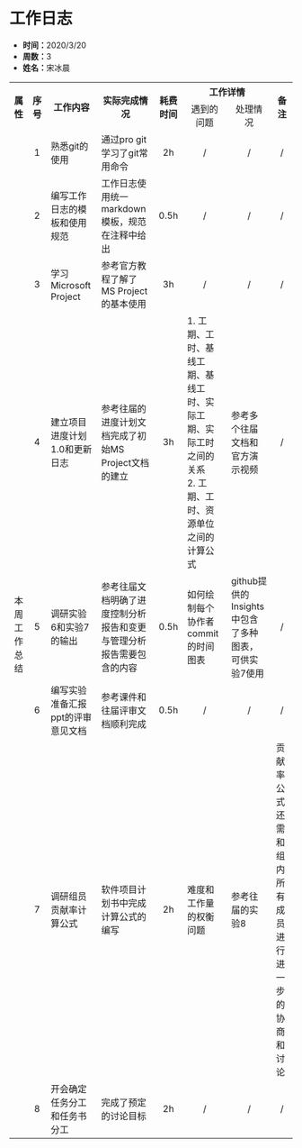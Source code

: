 <h1>工作日志</h1>
<ul>
    <li><strong>时间：</strong>2020/3/20</li>
    <li><strong>周数：</strong>3</li>
    <li><strong>姓名：</strong>宋冰晨</li>
</ul>
<table style="text-align:center">
  <tr>
    <th rowspan="2">属性</th>
    <th rowspan="2">序号</th>
    <th rowspan="2">工作内容</th>
    <th rowspan="2">实际完成情况</th>
    <th rowspan="2">耗费时间</th>
    <th colspan="2">工作详情</th>
    <th rowspan="2">备注</th>
  </tr>
  <tr>
    <td>遇到的问题</td>
    <td>处理情况</td>
  </tr>
  <tr>
    <td rowspan="8">本周工作总结</td>
    <td>1</td>
    <td style="text-align:left">熟悉git的使用</td>
    <td style="text-align:left">通过pro git学习了git常用命令</td>
    <td>2h</td>
    <td>/</td>
    <td>/</td>
    <td>/</td>
  </tr>
  <tr>
    <td>2</td>
    <td style="text-align:left">编写工作日志的模板和使用规范</td>
    <td style="text-align:left">工作日志使用统一markdown模板，规范在注释中给出</td>
    <td>0.5h</td>
    <td>/</td>
    <td>/</td>
    <td>/</td>
  </tr>
  <tr>
    <td>3</td>
    <td style="text-align:left">学习Microsoft Project</td>
    <td style="text-align:left">参考官方教程了解了MS Project的基本使用</td>
    <td>3h</td>
    <td>/</td>
    <td>/</td>
    <td>/</td>
  </tr>
  <tr>
    <td>4</td>
    <td style="text-align:left">建立项目进度计划1.0和更新日志</td>
    <td style="text-align:left">参考往届的进度计划文档完成了初始MS Project文档的建立</td>
    <td>3h</td>
    <td style="text-align:left">
    1. 工期、工时、基线工期、基线工时、实际工期、实际工时之间的关系<br>
    2. 工期、工时、资源单位之间的计算公式
    </td>
    <td style="text-align:left">参考多个往届文档和官方演示视频</td>
    <td>/</td>
  </tr>
  <tr>
    <td>5</td>
    <td style="text-align:left">调研实验6和实验7的输出</td>
    <td style="text-align:left">参考往届文档明确了进度控制分析报告和变更与管理分析报告需要包含的内容</td>
    <td>0.5h</td>
    <td style="text-align:left">如何绘制每个协作者commit的时间图表</td>
    <td style="text-align:left">github提供的Insights中包含了多种图表，可供实验7使用</td>
    <td>/</td>
  </tr>
  <tr>
    <td>6</td>
    <td style="text-align:left">编写实验准备汇报ppt的评审意见文档</td>
    <td style="text-align:left">参考课件和往届评审文档顺利完成</td>
    <td>0.5h</td>
    <td>/</td>
    <td>/</td>
    <td>/</td>
  </tr>
  <tr>
    <td>7</td>
    <td style="text-align:left">调研组员贡献率计算公式</td>
    <td style="text-align:left">软件项目计划书中完成计算公式的编写</td>
    <td>2h</td>
    <td style="text-align:left">难度和工作量的权衡问题</td>
    <td style="text-align:left">参考往届的实验8</td>
    <td style="text-align:left">贡献率公式还需和组内所有成员进行进一步的协商和讨论</td>
  </tr>
  <tr>
    <td>8</td>
    <td style="text-align:left">开会确定任务分工和任务书分工</td>
    <td style="text-align:left">完成了预定的讨论目标</td>
    <td>2h</td>
    <td>/</td>
    <td>/</td>
    <td>/</td>
  </tr>
</table>

